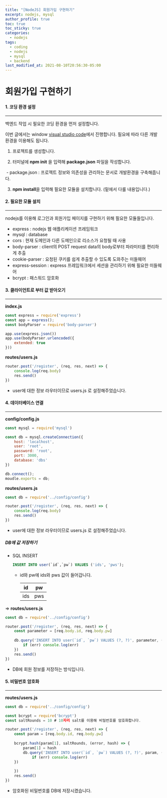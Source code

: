 ```yaml
---
title: "[NodeJS] 회원가입 구현하기"
excerpt: nodejs, mysql
author_profile: true
toc: true
toc_sticky: true
categories: 
  - nodejs
tags:
  - coding
  - nodejs
  - mysql
  - backend
last_modified_at: 2021-08-10T20:56:30-05:00
---
```




# 회원가입 구현하기



#### 1. 코딩 환경 설정

***

백엔드 작업 시 필요한 코딩 환경을 먼저 설정합니다.

이번 글에서는 window [visual studio code](https://code.visualstudio.com/)에서 진행합니다. 필요에 따라 다른 개발 환경을 이용해도 됩니다.



1) 프로젝트를 생성합니다.

2) 터미널에 **npm init** 을 입력해 **package.json** 파일을 작성합니다.

​	- package.json : 프로젝트 정보와 의존성을 관리하는 문서로 개발환경을 구축해줍니다.

3) **npm install**을 입력해 필요한 모듈을 설치합니다. (밑에서 다룰 내용입니다.)



#### 2. 필요한 모듈 설치

***

nodejs를 이용해 로그인과 회원가입 페이지를 구현하기 위해 필요한 모듈들입니다.

* express : nodejs 웹 애플리케이션 프레임워크
* mysql : database
* cors : 현재 도메인과 다른 도메인으로 리소스가 요청될 때 사용
* body-parser : client의 POST request data의 body로부터 파라미터를 편리하게 추출
* cookie-parser : 요청된 쿠키를 쉽게 추출할 수 있도록 도와주는 미들웨어 
* express-session : express 프레임워크에서 세션을 관리하기 위해 필요한 미들웨어
* bcrypt : 패스워드 암호화



#### 3. 클라이언트로 부터 값 받아오기

***

**index.js**

```javascript
const express = require('express')
const app = express();
const bodyParser = require('body-parser')

app.use(express.json())
app.use(bodyParser.urlencoded({
	extended: true
}))
```

**routes/users.js**

```javascript
router.post('/register', (req, res, next) => {
	console.log(req.body)
	res.send()
})
```

* user에 대한 정보 라우터이므로 users.js 로 설정해주었습니다.



#### 4. 데이터베이스 연결

***

**config/config.js**

```javascript
const mysql = require('mysql')

const db = mysql.createConnection({
    host: 'localhost',
    user: 'root',
    password: 'root',
    port: 3000,
    database: 'dbs'
})

db.connect();
moudle.exports = db;
```

**routes/users.js**

```javascript
const db = require('../config/config')

router.post('/register', (req, res, next) => {
	console.log(req.body)
	res.send()
})
```

* user에 대한 정보 라우터이므로 users.js 로 설정해주었습니다.



##### DB에 값 저장하기

* SQL INSERT

  ```sql
  INSERT INTO user(`id`,`pw`) VALUES ('ids', 'pws');
  ```

  - id와 pw에 ids와 pws 값이 들어갑니다.

    |  id  |  pw  |
    | :--: | :--: |
    | ids  | pws  |

=> **routes/users.js**

```javascript
const db = require('../config/config')

router.post('/register', (req, res, next) => {
	const parameter = [req.body.id, req.body.pw]
    
    db.query('INSERT INTO user(`id`, `pw`) VALUES (?, ?)', parameter, (err, doc) => {
        if (err) console.log(err)
    })
    res.send()
})
```

* DB에 회원 정보를 저장하는 방식입니다.



#### 5. 비밀번호 암호화

***

**routes/users.js**

```javascript
const db = require('../config/config')

const bcrypt = require('bcrypt')
const saltRounds = 10 # 10자리 salt를 이용해 비밀번호를 암호화합니다.

router.post('/register', (req, res, next) => {
	const param = [req.body.id, req.body.pw]
    
    bcrypt.hash(param[1], saltRounds, (error, hash) => {
        param[1] = hash
        db.query('INSERT INTO user(`id`, `pw`) VALUES (?, ?)', param, (err, doc) => {
            if (err) console.log(err)
    })
        
    })
    res.send()
})
```

* 암호화된 비밀번호를 DB에 저장시켰습니다.



